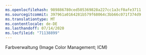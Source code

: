 ```yaml
---
ms.openlocfilehash: 989886780ced505369828a227cc1a3cf0afe3711
ms.sourcegitcommit: 397961a0164281b579f68064c3bb66c071f374d9
ms.translationtype: MT
ms.contentlocale: de-DE
ms.lasthandoff: 07/14/2020
ms.locfileid: "71138899"
---
```

Farbverwaltung (Image Color Management; ICM)
